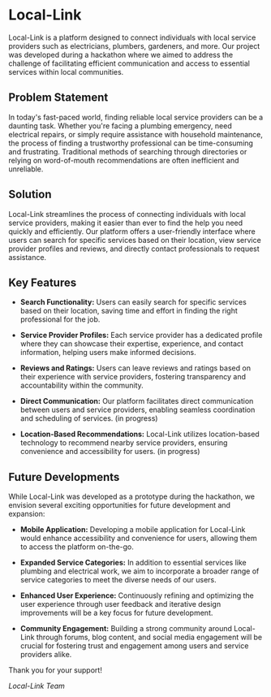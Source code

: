 # Local-Link

Local-Link is a platform designed to connect individuals with local service providers such as electricians, plumbers, gardeners, and more. Our project was developed during a hackathon where we aimed to address the challenge of facilitating efficient communication and access to essential services within local communities.

## Problem Statement

In today's fast-paced world, finding reliable local service providers can be a daunting task. Whether you're facing a plumbing emergency, need electrical repairs, or simply require assistance with household maintenance, the process of finding a trustworthy professional can be time-consuming and frustrating. Traditional methods of searching through directories or relying on word-of-mouth recommendations are often inefficient and unreliable.

## Solution

Local-Link streamlines the process of connecting individuals with local service providers, making it easier than ever to find the help you need quickly and efficiently. Our platform offers a user-friendly interface where users can search for specific services based on their location, view service provider profiles and reviews, and directly contact professionals to request assistance.

## Key Features

- **Search Functionality:** Users can easily search for specific services based on their location, saving time and effort in finding the right professional for the job.
  
- **Service Provider Profiles:** Each service provider has a dedicated profile where they can showcase their expertise, experience, and contact information, helping users make informed decisions.
  
- **Reviews and Ratings:** Users can leave reviews and ratings based on their experience with service providers, fostering transparency and accountability within the community.
  
- **Direct Communication:** Our platform facilitates direct communication between users and service providers, enabling seamless coordination and scheduling of services. (in progress)
  
- **Location-Based Recommendations:** Local-Link utilizes location-based technology to recommend nearby service providers, ensuring convenience and accessibility for users. (in progress)

## Future Developments

While Local-Link was developed as a prototype during the hackathon, we envision several exciting opportunities for future development and expansion:

- **Mobile Application:** Developing a mobile application for Local-Link would enhance accessibility and convenience for users, allowing them to access the platform on-the-go.
  
- **Expanded Service Categories:** In addition to essential services like plumbing and electrical work, we aim to incorporate a broader range of service categories to meet the diverse needs of our users.
  
- **Enhanced User Experience:** Continuously refining and optimizing the user experience through user feedback and iterative design improvements will be a key focus for future development.
  
- **Community Engagement:** Building a strong community around Local-Link through forums, blog content, and social media engagement will be crucial for fostering trust and engagement among users and service providers alike.



Thank you for your support!

*Local-Link Team*
